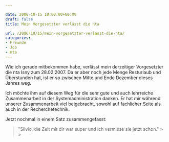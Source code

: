 ```yaml
---

date: 2006-10-15 10:00:00+00:00
draft: false
title: Mein Vorgesetzter verlässt die nta

url: /2006/10/15/mein-vorgesetzter-verlasst-die-nta/
categories:
- Freunde
- Job
- nta
---
```


Wie ich gerade mitbekommen habe, verlässt mein derzeitiger Vorgesetzter die nta Isny zum 28.02.2007. Da er aber noch jede Menge Resturlaub und Überstunden hat, ist er so zwischen Mitte und Ende Dezember dieses Jahres weg.




Ich möchte ihm auf diesem Weg für die sehr gute und auch lehrreiche Zusammenarbeit in der Systemadministration danken. Er hat mir während unserer Zusammenarbeit viel beigebracht, sowohl auf fachlicher Seite als auch in der Recherchetechnik.




Jetzt nochmal in einem Satz zusammengefasst:




<blockquote>"Silvio, die Zeit mit dir war super und ich vermisse sie jetzt schon."
> 
> 
</blockquote>
